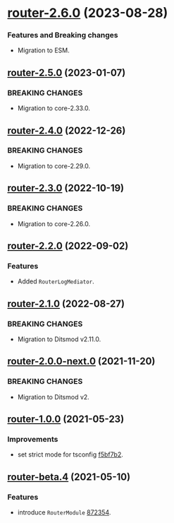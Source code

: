 <a name="router-2.6.0"></a>
# [router-2.6.0](https://github.com/ditsmod/ditsmod/releases/tag/router-2.6.0) (2023-08-28)

### Features and Breaking changes

- Migration to ESM.

<a name="router-2.5.0"></a>
## [router-2.5.0](https://github.com/ditsmod/ditsmod/releases/tag/router-2.5.0) (2023-01-07)

### BREAKING CHANGES

- Migration to core-2.33.0.

<a name="router-2.4.0"></a>
## [router-2.4.0](https://github.com/ditsmod/ditsmod/releases/tag/router-2.4.0) (2022-12-26)

### BREAKING CHANGES

- Migration to core-2.29.0.

<a name="router-2.3.0"></a>
## [router-2.3.0](https://github.com/ditsmod/ditsmod/releases/tag/router-2.3.0) (2022-10-19)

### BREAKING CHANGES

- Migration to core-2.26.0.

<a name="router-2.2.0"></a>
## [router-2.2.0](https://github.com/ditsmod/ditsmod/releases/tag/router-2.2.0) (2022-09-02)

### Features

- Added `RouterLogMediator`.

<a name="router-2.1.0"></a>
## [router-2.1.0](https://github.com/ditsmod/ditsmod/releases/tag/router-2.1.0) (2022-08-27)

### BREAKING CHANGES

- Migration to Ditsmod v2.11.0.

<a name="router-2.0.0-next.0"></a>
## [router-2.0.0-next.0](https://github.com/ditsmod/ditsmod/releases/tag/router-2.0.0-next.0) (2021-11-20)

### BREAKING CHANGES

- Migration to Ditsmod v2.

<a name="router-1.0.0"></a>
## [router-1.0.0](https://github.com/ditsmod/ditsmod/releases/tag/router-1.0.0) (2021-05-23)

### Improvements

- set strict mode for tsconfig [f5bf7b2](https://github.com/ditsmod/ditsmod/commit/f5bf7b2).

<a name="router-beta.4"></a>
## [router-beta.4](https://github.com/ditsmod/ditsmod/releases/tag/router-beta.4) (2021-05-10)

### Features

- introduce `RouterModule` [872354](https://github.com/ditsmod/ditsmod/commit/872354).
